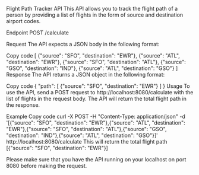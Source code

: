 Flight Path Tracker API
This API allows you to track the flight path of a person by providing a list of flights in the form of source and destination airport codes.

Endpoint
POST /calculate

Request
The API expects a JSON body in the following format:

Copy code
[
    {"source": "SFO", "destination": "EWR"},
    {"source": "ATL", "destination": "EWR"},
    {"source": "SFO", "destination": "ATL"},
    {"source": "GSO", "destination": "IND"},
    {"source": "ATL", "destination": "GSO"}
]
Response
The API returns a JSON object in the following format:

Copy code
{
    "path": [
        {"source": "SFO", "destination": "EWR"}
    ]
}
Usage
To use the API, send a POST request to http://localhost:8080/calculate with the list of flights in the request body. The API will return the total flight path in the response.

Example
Copy code
curl -X POST -H "Content-Type: application/json" -d '[{"source": "SFO", "destination": "EWR"},{"source": "ATL", "destination": "EWR"},{"source": "SFO", "destination": "ATL"},{"source": "GSO", "destination": "IND"},{"source": "ATL", "destination": "GSO"}]' http://localhost:8080/calculate
This will return the total flight path [{"source": "SFO", "destination": "EWR"}]

Please make sure that you have the API running on your localhost on port 8080 before making the request.
